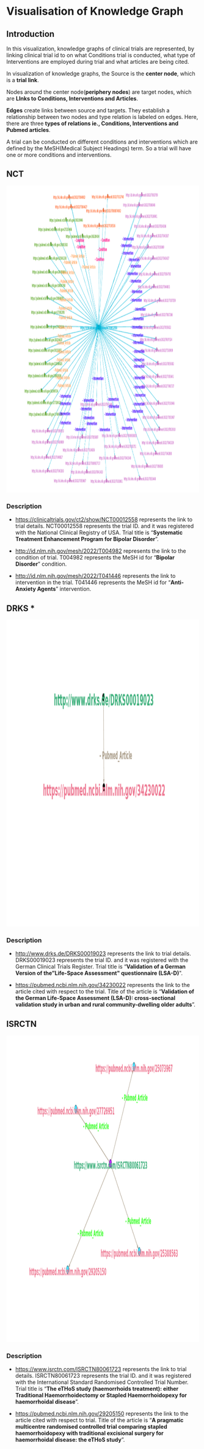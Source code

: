 # Visualisation of Knowledge Graph



## Introduction <a name="Introduction"></a>

In this visualization, knowledge graphs of clinical trials are represented, by linking clinical trial id to on what Conditions trial is conducted, what type of Interventions are employed during trial and what articles are being cited.

In visualization of knowledge graphs, the Source is the **center node**, which is a **trial link**.

Nodes around the center node(**periphery nodes**) are target nodes, which are **LInks to Conditions, Interventions and Articles**.

**Edges** create links between source and targets. They establish a relationship between two nodes and type relation is labeled on edges. Here, there are three **types of relations ie., Conditions, Interventions and Pubmed articles**.

A trial can be conducted on different conditions and interventions which are defined by the MeSH(Medical Subject Headings) term. So a trial will have one or more conditions and interventions.

## NCT <a name="NCT"></a>

 <img align="centre" width="1200" height="800" src="images/NCT.png">

[//]: # (![NCT]&#40;images/NCT.png&#41;)

### Description

- https://clinicaltrials.gov/ct2/show/NCT00012558 represents the link to trial details. NCT00012558 represents the trial ID. and it was registered with the National Clinical Registry of USA. Trial title is “**Systematic Treatment Enhancement Program for Bipolar Disorder**”.

- http://id.nlm.nih.gov/mesh/2022/T004982 represents the link to the condition of trial. T004982 represents the MeSH id for “**Bipolar Disorder**” condition.

- http://id.nlm.nih.gov/mesh/2022/T041446 represents the link to intervention in the trial. T041446 represents the MeSH id for “**Anti-Anxiety Agents**” intervention.



## DRKS <a name="DRKS"></a>*

 <img align="centre" width="1200" height="800" src="images/DRKS.png">

[//]: # (![DRKS]&#40;images/DRKS.png&#41;)

### Description

- http://www.drks.de/DRKS00019023 represents the link to trial details. DRKS00019023 represents the trial ID. and it was registered with the German Clinical Trials Register. Trial title is “**Validation of a German Version of the”Life-Space Assessment" questionnaire (LSA-D)**".


- https://pubmed.ncbi.nlm.nih.gov/34230022 represents the link to the article cited with respect to the trial. Title of the article is “**Validation of the German Life-Space Assessment (LSA-D): cross-sectional validation study in urban and rural community-dwelling older adults**”.


## ISRCTN <a name="ISRCTN"></a>

 <img align="centre" width="1200" height="800" src="images/ISRCTN.png">

[//]: # (![ISRCTN]&#40;images/ISRCTN.png&#41;)

### Description

- https://www.isrctn.com/ISRCTN80061723 represents the link to trial details. ISRCTN80061723 represents the trial ID. and it was registered with the International Standard Randomised Controlled Trial Number. Trial title is “**The eTHoS study (haemorrhoids treatment): either Traditional Haemorrhoidectomy or Stapled Haemorrhoidopexy for haemorrhoidal disease**”.


- https://pubmed.ncbi.nlm.nih.gov/29205150 represents the link to the article cited with respect to trial. Title of the article is “**A pragmatic multicentre randomised controlled trial comparing stapled haemorrhoidopexy with traditional excisional surgery for haemorrhoidal disease: the eTHoS study**”.







